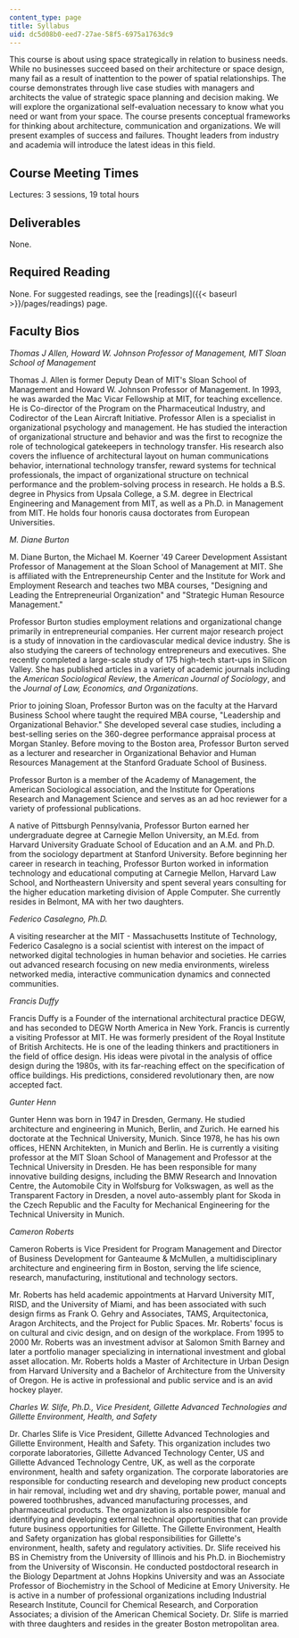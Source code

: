 ```yaml
---
content_type: page
title: Syllabus
uid: dc5d08b0-eed7-27ae-58f5-6975a1763dc9
---
```


This course is about using space strategically in relation to business needs. While no businesses succeed based on their architecture or space design, many fail as a result of inattention to the power of spatial relationships. The course demonstrates through live case studies with managers and architects the value of strategic space planning and decision making. We will explore the organizational self-evaluation necessary to know what you need or want from your space. The course presents conceptual frameworks for thinking about architecture, communication and organizations. We will present examples of success and failures. Thought leaders from industry and academia will introduce the latest ideas in this field.

Course Meeting Times
--------------------

Lectures: 3 sessions, 19 total hours

Deliverables
------------

None.

Required Reading
----------------

None. For suggested readings, see the [readings]({{< baseurl >}}/pages/readings) page.

Faculty Bios
------------

_Thomas J Allen,_ _Howard W. Johnson Professor of Management, MIT Sloan School of Management_

Thomas J. Allen is former Deputy Dean of MIT's Sloan School of Management and Howard W. Johnson Professor of Management. In 1993, he was awarded the Mac Vicar Fellowship at MIT, for teaching excellence. He is Co-director of the Program on the Pharmaceutical Industry, and Codirector of the Lean Aircraft Initiative. Professor Allen is a specialist in organizational psychology and management. He has studied the interaction of organizational structure and behavior and was the first to recognize the role of technological gatekeepers in technology transfer. His research also covers the influence of architectural layout on human communications behavior, international technology transfer, reward systems for technical professionals, the impact of organizational structure on technical performance and the problem-solving process in research. He holds a B.S. degree in Physics from Upsala College, a S.M. degree in Electrical Engineering and Management from MIT, as well as a Ph.D. in Management from MIT. He holds four honoris causa doctorates from European Universities.

_M. Diane Burton_

M. Diane Burton, the Michael M. Koerner '49 Career Development Assistant Professor of Management at the Sloan School of Management at MIT. She is affiliated with the Entrepreneurship Center and the Institute for Work and Employment Research and teaches two MBA courses, "Designing and Leading the Entrepreneurial Organization" and "Strategic Human Resource Management."

Professor Burton studies employment relations and organizational change primarily in entrepreneurial companies. Her current major research project is a study of innovation in the cardiovascular medical device industry. She is also studying the careers of technology entrepreneurs and executives. She recently completed a large-scale study of 175 high-tech start-ups in Silicon Valley. She has published articles in a variety of academic journals including the _American Sociological Review_, the _American Journal of Sociology_, and the _Journal of Law, Economics, and Organizations_.

Prior to joining Sloan, Professor Burton was on the faculty at the Harvard Business School where taught the required MBA course, "Leadership and Organizational Behavior." She developed several case studies, including a best-selling series on the 360-degree performance appraisal process at Morgan Stanley. Before moving to the Boston area, Professor Burton served as a lecturer and researcher in Organizational Behavior and Human Resources Management at the Stanford Graduate School of Business.

Professor Burton is a member of the Academy of Management, the American Sociological association, and the Institute for Operations Research and Management Science and serves as an ad hoc reviewer for a variety of professional publications.

A native of Pittsburgh Pennsylvania, Professor Burton earned her undergraduate degree at Carnegie Mellon University, an M.Ed. from Harvard University Graduate School of Education and an A.M. and Ph.D. from the sociology department at Stanford University. Before beginning her career in research in teaching, Professor Burton worked in information technology and educational computing at Carnegie Mellon, Harvard Law School, and Northeastern University and spent several years consulting for the higher education marketing division of Apple Computer. She currently resides in Belmont, MA with her two daughters.

_Federico Casalegno, Ph.D._

A visiting researcher at the MIT - Massachusetts Institute of Technology, Federico Casalegno is a social scientist with interest on the impact of networked digital technologies in human behavior and societies. He carries out advanced research focusing on new media environments, wireless networked media, interactive communication dynamics and connected communities.

_Francis Duffy_

Francis Duffy is a Founder of the international architectural practice DEGW, and has seconded to DEGW North America in New York. Francis is currently a visiting Professor at MIT. He was formerly president of the Royal Institute of British Architects. He is one of the leading thinkers and practitioners in the field of office design. His ideas were pivotal in the analysis of office design during the 1980s, with its far-reaching effect on the specification of office buildings. His predictions, considered revolutionary then, are now accepted fact.

_Gunter Henn_

Gunter Henn was born in 1947 in Dresden, Germany. He studied architecture and engineering in Munich, Berlin, and Zurich. He earned his doctorate at the Technical University, Munich. Since 1978, he has his own offices, HENN Architekten, in Munich and Berlin. He is currently a visiting professor at the MIT Sloan School of Management and Professor at the Technical University in Dresden. He has been responsible for many innovative building designs, including the BMW Research and Innovation Centre, the Automobile City in Wolfsburg for Volkswagen, as well as the Transparent Factory in Dresden, a novel auto-assembly plant for Skoda in the Czech Republic and the Faculty for Mechanical Engineering for the Technical University in Munich.

_Cameron Roberts_

Cameron Roberts is Vice President for Program Management and Director of Business Development for Ganteaume & McMullen, a multidisciplinary architecture and engineering firm in Boston, serving the life science, research, manufacturing, institutional and technology sectors.

Mr. Roberts has held academic appointments at Harvard University MIT, RISD, and the University of Miami, and has been associated with such design firms as Frank O. Gehry and Associates, TAMS, Arquitectonica, Aragon Architects, and the Project for Public Spaces. Mr. Roberts' focus is on cultural and civic design, and on design of the workplace. From 1995 to 2000 Mr. Roberts was an investment advisor at Salomon Smith Barney and later a portfolio manager specializing in international investment and global asset allocation. Mr. Roberts holds a Master of Architecture in Urban Design from Harvard University and a Bachelor of Architecture from the University of Oregon. He is active in professional and public service and is an avid hockey player.

_Charles W. Slife, Ph.D., Vice President, Gillette Advanced Technologies and Gillette Environment, Health, and Safety_

Dr. Charles Slife is Vice President, Gillette Advanced Technologies and Gillette Environment, Health and Safety. This organization includes two corporate laboratories, Gillette Advanced Technology Center, US and Gillette Advanced Technology Centre, UK, as well as the corporate environment, health and safety organization. The corporate laboratories are responsible for conducting research and developing new product concepts in hair removal, including wet and dry shaving, portable power, manual and powered toothbrushes, advanced manufacturing processes, and pharmaceutical products. The organization is also responsible for identifying and developing external technical opportunities that can provide future business opportunities for Gillette. The Gillette Environment, Health and Safety organization has global responsibilities for Gillette's environment, health, safety and regulatory activities. Dr. Slife received his BS in Chemistry from the University of Illinois and his Ph.D. in Biochemistry from the University of Wisconsin. He conducted postdoctoral research in the Biology Department at Johns Hopkins University and was an Associate Professor of Biochemistry in the School of Medicine at Emory University. He is active in a number of professional organizations including Industrial Research Institute, Council for Chemical Research, and Corporation Associates; a division of the American Chemical Society. Dr. Slife is married with three daughters and resides in the greater Boston metropolitan area.